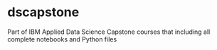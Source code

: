 # dscapstone
Part of IBM Applied Data Science Capstone courses that including all complete notebooks and Python files

